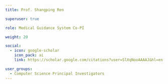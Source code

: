 ```yaml
---
title: Prof. Shangping Ren

superuser: true

role: Medical Guidance System Co-PI

weight: 20

social:
  - icon: google-scholar
    icon_pack: ai
    link: https://scholar.google.com/citations?user=SlXqNooAAAAJ&hl=en

user_groups:
  - Computer Science Principal Investigators
---
```

